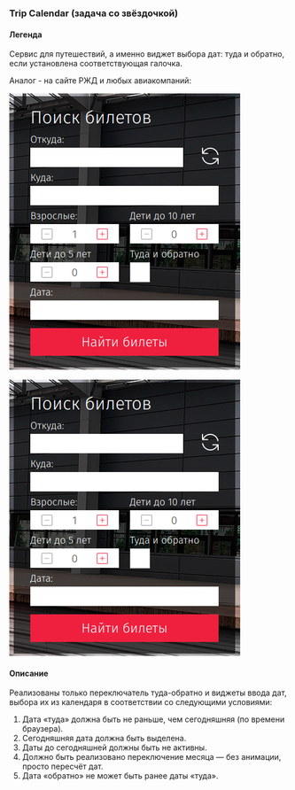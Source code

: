 
### Trip Calendar (задача со звёздочкой)

#### Легенда

Сервис для путешествий, а именно виджет выбора дат: туда и обратно, если установлена соответствующая галочка.

Аналог - на сайте РЖД и любых авиакомпаний:

![](./src/img/trip.png)

![](./src/img/trip.png)

#### Описание

Реализованы только переключатель туда-обратно и виджеты ввода дат, выбора их из календаря в соответствии со следующими условиями:

1. Дата «туда» должна быть не раньше, чем сегодняшняя (по времени браузера).
1. Сегодняшняя дата должна быть выделена.
1. Даты до сегодняшней должны быть не активны.
1. Должно быть реализовано переключение месяца — без анимации, просто пересчёт дат.
1. Дата «обратно» не может быть ранее даты «туда».
